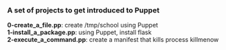 ### A set of projects to get introduced to Puppet
**0-create_a_file.pp**: create /tmp/school using Puppet  
**1-install_a_package.pp**: using Puppet, install flask  
**2-execute_a_command.pp**: create a manifest that kills process killmenow
